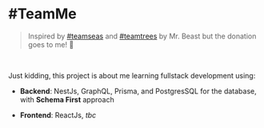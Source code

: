 # #TeamMe

> Inspired by <a href="https://teamseas.org">#teamseas</a> and <a href="https://teamtrees.org">#teamtrees</a> by Mr. Beast but the donation goes to me! 🤪

<br>

Just kidding, this project is about me learning fullstack development using:

- **Backend**: NestJs, GraphQL, Prisma, and PostgresSQL for the database, with **Schema First** approach

- **Frontend**: ReactJs, _tbc_